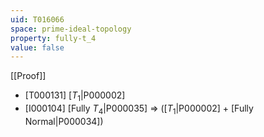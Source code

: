 ```yaml
---
uid: T016066
space: prime-ideal-topology
property: fully-t_4
value: false
---
```

[[Proof]]

* [T000131] [$T_1$|P000002]
* [I000104] [Fully $T_4$|P000035] => ([$T_1$|P000002] + [Fully Normal|P000034])

